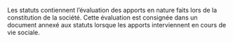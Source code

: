 Les statuts contiennent l’évaluation des apports en nature faits lors de la constitution de la société. Cette évaluation est consignée dans un document annexé aux statuts lorsque les apports interviennent en cours de vie sociale.